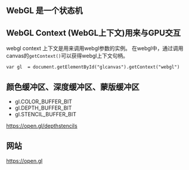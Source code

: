 ## WebGL 是一个状态机

## WebGL Context (WebGL上下文)用来与GPU交互
webgl context 上下文是用来调用webgl参数的实例。
在webgl中，通过调用canvas的`getContext()`可以获得webgl上下文句柄。

```
var gl  = document.getElementById("glcanvas").getContext("webgl")
```

## 颜色缓冲区、深度缓冲区、蒙版缓冲区

- gl.COLOR_BUFFER_BIT
- gl.DEPTH_BUFFER_BIT
- gl.STENCIL_BUFFER_BIT

https://open.gl/depthstencils


## 网站


https://open.gl